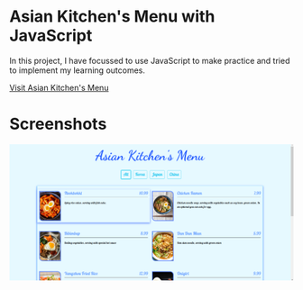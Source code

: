 # Asian Kitchen's Menu with JavaScript

In this project, I have focussed to use JavaScript to make practice and tried to implement my learning outcomes. 

<a href="https://asian-chicken-menu.vercel.app">Visit Asian Kitchen's Menu</a>

# Screenshots

![Proje Resmi](img/screenshot1.png)

